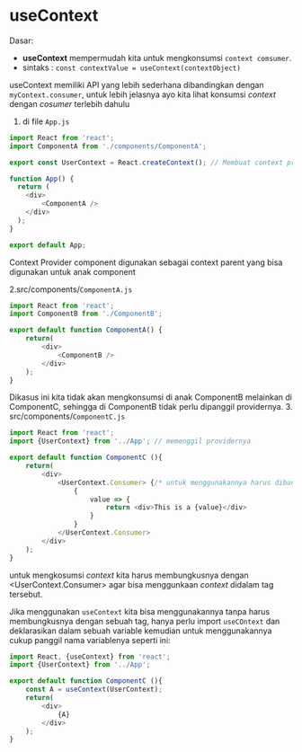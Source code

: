 # useContext

Dasar:
* **useContext** mempermudah kita untuk mengkonsumsi `context comsumer`.
* sintaks : `const contextValue = useContext(contextObject)`

useContext memiliki API yang lebih sederhana dibandingkan dengan `myContext.consumer`, untuk lebih jelasnya ayo kita lihat konsumsi *context* dengan *cosumer* terlebih dahulu
1. di file `App.js`
```js
import React from 'react';
import ComponentA from './components/ComponentA';

export const UserContext = React.createContext(); // Membuat context provider

function App() {
  return (
    <div>
        <ComponentA />
    </div>
  );
}

export default App;
```
Context Provider component digunakan sebagai context parent yang bisa digunakan untuk anak component

2.src/components/`ComponentA.js`
```js
import React from 'react';
import ComponentB from './ComponentB';

export default function ComponentA() {
    return(
        <div>
            <ComponentB />
        </div>
    );
}
```
Dikasus ini kita tidak akan mengkonsumsi di anak ComponentB melainkan di ComponentC, sehingga di ComponentB tidak perlu dipanggil providernya.
3. src/components/`ComponentC.js`
```js
import React from 'react';
import {UserContext} from '../App'; // memenggil providernya

export default function ComponentC (){
    return(
        <div>
            <UserContext.Consumer> {/* untuk menggunakannya harus dibungkus dengan Consumer agar menandakan ini anak nya*/}
                {
                    value => {
                        return <div>This is a {value}</div>
                    }
                }
            </UserContext.Consumer>
        </div>
    );
}
```
untuk mengkosumsi *context* kita harus membungkusnya dengan <UserContext.Consumer> agar bisa menggunkaan *context* didalam tag tersebut.

Jika menggunakan `useContext` kita bisa menggunakannya tanpa harus membungkusnya dengan sebuah tag, hanya perlu import `useCOntext` dan deklarasikan dalam sebuah variable kemudian untuk menggunakannya cukup panggil nama variablenya seperti ini: 
```js
import React, {useContext} from 'react';
import {UserContext} from '../App';

export default function ComponentC (){
    const A = useContext(UserContext);
    return(
        <div>
            {A}
        </div>
    );
}
```